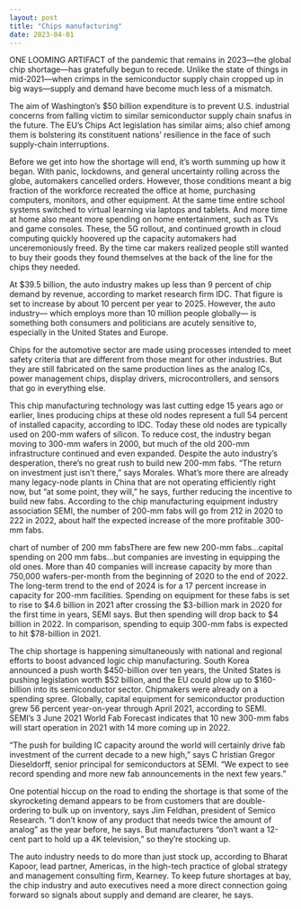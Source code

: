 ```yaml
---
layout: post
title: "Chips manufacturing"
date: 2023-04-01
---
```

ONE LOOMING ARTIFACT of the pandemic that remains in 2023—the global chip shortage—has gratefully begun to recede. Unlike the state of things in mid-2021—when crimps in the semiconductor supply chain cropped up in big ways—supply and demand have become much less of a mismatch.

The aim of Washington’s $50 billion expenditure is to prevent U.S. industrial concerns from falling victim to similar semiconductor supply chain snafus in the future. The EU’s Chips Act legislation has similar aims; also chief among them is bolstering its constituent nations’ resilience in the face of such supply-chain interruptions.

Before we get into how the shortage will end, it’s worth summing up how it began. With panic, lockdowns, and general uncertainty rolling across the globe, automakers cancelled orders. However, those conditions meant a big fraction of the workforce recreated the office at home, purchasing computers, monitors, and other equipment. At the same time entire school systems switched to virtual learning via laptops and tablets. And more time at home also meant more spending on home entertainment, such as TVs and game consoles. These, the 5G rollout, and continued growth in cloud computing quickly hoovered up the capacity automakers had unceremoniously freed. By the time car makers realized people still wanted to buy their goods they found themselves at the back of the line for the chips they needed.

At $39.5 billion, the auto industry makes up less than 9 percent of chip demand by revenue, according to market research firm IDC. That figure is set to increase by about 10 percent per year to 2025. However, the auto industry— which employs more than 10 million people globally— is something both consumers and politicians are acutely sensitive to, especially in the United States and Europe.

Chips for the automotive sector are made using processes intended to meet safety criteria that are different from those meant for other industries. But they are still fabricated on the same production lines as the analog ICs, power management chips, display drivers, microcontrollers, and sensors that go in everything else.

This chip manufacturing technology was last cutting edge 15 years ago or earlier, lines producing chips at these old nodes represent a full 54 percent of installed capacity, according to IDC. Today these old nodes are typically used on 200-mm wafers of silicon. To reduce cost, the industry began moving to 300-mm wafers in 2000, but much of the old 200-mm infrastructure continued and even expanded.
Despite the auto industry’s desperation, there’s no great rush to build new 200-mm fabs. “The return on investment just isn’t there,” says Morales. What’s more there are already many legacy-node plants in China that are not operating efficiently right now, but “at some point, they will,” he says, further reducing the incentive to build new fabs. According to the chip manufacturing equipment industry association SEMI, the number of 200-mm fabs will go from 212 in 2020 to 222 in 2022, about half the expected increase of the more profitable 300-mm fabs.

chart of number of 200 mm fabsThere are few new 200-mm fabs...capital spending on 200 mm fabs...but companies are investing in equipping the old ones.
More than 40 companies will increase capacity by more than 750,000 wafers-per-month from the beginning of 2020 to the end of 2022. The long-term trend to the end of 2024 is for a 17 percent increase in capacity for 200-mm facilities. Spending on equipment for these fabs is set to rise to $4.6 billion in 2021 after crossing the $3-billion mark in 2020 for the first time in years, SEMI says. But then spending will drop back to $4 billion in 2022. In comparison, spending to equip 300-mm fabs is expected to hit $78-billion in 2021.

The chip shortage is happening simultaneously with national and regional efforts to boost advanced logic chip manufacturing. South Korea announced a push worth $450-billion over ten years, the United States is pushing legislation worth $52 billion, and the EU could plow up to $160-billion into its semiconductor sector. Chipmakers were already on a spending spree. Globally, capital equipment for semiconductor production grew 56 percent year-on-year through April 2021, according to SEMI. SEMI’s 3 June 2021 World Fab Forecast indicates that 10 new 300-mm fabs will start operation in 2021 with 14 more coming up in 2022.

“The push for building IC capacity around the world will certainly drive fab investment of the current decade to a new high,” says C hristian Gregor Dieseldorff, senior principal for semiconductors at SEMI. “We expect to see record spending and more new fab announcements in the next few years.”

One potential hiccup on the road to ending the shortage is that some of the skyrocketing demand appears to be from customers that are double-ordering to bulk up on inventory, says Jim Feldhan, president of Semico Research. “I don’t know of any product that needs twice the amount of analog” as the year before, he says. But manufacturers “don’t want a 12-cent part to hold up a 4K television,” so they’re stocking up.

The auto industry needs to do more than just stock up, according to Bharat Kapoor, lead partner, Americas, in the high-tech practice of global strategy and management consulting firm, Kearney. To keep future shortages at bay, the chip industry and auto executives need a more direct connection going forward so signals about supply and demand are clearer, he says.


